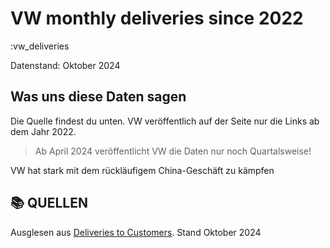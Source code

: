 # VW monthly deliveries since 2022

:vw_deliveries

Datenstand: Oktober 2024

## Was uns diese Daten sagen

Die Quelle findest du unten.
VW veröffentlich auf der Seite nur die Links ab dem Jahr 2022.
> Ab April 2024 veröffentlicht VW die Daten nur noch Quartalsweise!

VW hat stark mit dem rückläufigem China-Geschäft zu kämpfen


## 📚 QUELLEN
Ausglesen aus [Deliveries to Customers](https://www.volkswagen-group.com/en/deliveries-to-customers-15741).
Stand Oktober 2024

